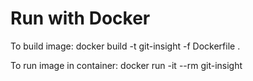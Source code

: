 # Run with Docker
To build image:
    docker build -t git-insight -f Dockerfile .

To run image in container:
    docker run -it --rm git-insight